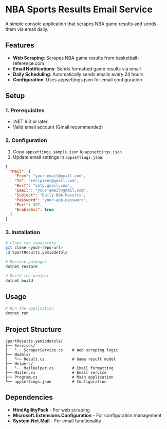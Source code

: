 # NBA Sports Results Email Service

A simple console application that scrapes NBA game results and sends them via email daily.

## Features

- **Web Scraping**: Scrapes NBA game results from basketball-reference.com
- **Email Notifications**: Sends formatted game results via email
- **Daily Scheduling**: Automatically sends emails every 24 hours
- **Configuration**: Uses appsettings.json for email configuration

## Setup

### 1. Prerequisites
- .NET 9.0 or later
- Valid email account (Gmail recommended)

### 2. Configuration
1. Copy `appsettings.sample.json` to `appsettings.json`
2. Update email settings in `appsettings.json`:

```json
{
  "Mail": {
    "From": "your-email@gmail.com",
    "To": "recipient@gmail.com", 
    "Host": "smtp.gmail.com",
    "Email": "your-email@gmail.com",
    "Subject": "Daily NBA Results",
    "Password": "your-app-password",
    "Port": 587,
    "EnableSsl": true
  }
}
```

### 3. Installation
```bash
# Clone the repository
git clone <your-repo-url>
cd SportResults.yemiodetola

# Restore packages
dotnet restore

# Build the project  
dotnet build
```

## Usage

```bash
# Run the application
dotnet run
```

## Project Structure

```
SportResults.yemiodetola/
├── Services/
│   └── ScraperService.cs    # Web scraping logic
├── Models/
│   └── Result.cs            # Game result model
├── Helpers/
│   └── MailHelper.cs        # Email formatting
├── Mailer.cs                # Email service
├── Program.cs               # Main application
└── appsettings.json         # Configuration
```

## Dependencies

- **HtmlAgilityPack** - For web scraping
- **Microsoft.Extensions.Configuration** - For configuration management
- **System.Net.Mail** - For email functionality